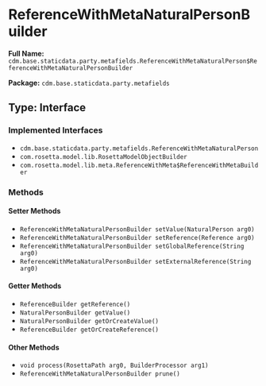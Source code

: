 # ReferenceWithMetaNaturalPersonBuilder

**Full Name:** `cdm.base.staticdata.party.metafields.ReferenceWithMetaNaturalPerson$ReferenceWithMetaNaturalPersonBuilder`

**Package:** `cdm.base.staticdata.party.metafields`

## Type: Interface

### Implemented Interfaces

- `cdm.base.staticdata.party.metafields.ReferenceWithMetaNaturalPerson`
- `com.rosetta.model.lib.RosettaModelObjectBuilder`
- `com.rosetta.model.lib.meta.ReferenceWithMeta$ReferenceWithMetaBuilder`

### Methods

#### Setter Methods

- `ReferenceWithMetaNaturalPersonBuilder setValue(NaturalPerson arg0)`
- `ReferenceWithMetaNaturalPersonBuilder setReference(Reference arg0)`
- `ReferenceWithMetaNaturalPersonBuilder setGlobalReference(String arg0)`
- `ReferenceWithMetaNaturalPersonBuilder setExternalReference(String arg0)`

#### Getter Methods

- `ReferenceBuilder getReference()`
- `NaturalPersonBuilder getValue()`
- `NaturalPersonBuilder getOrCreateValue()`
- `ReferenceBuilder getOrCreateReference()`

#### Other Methods

- `void process(RosettaPath arg0, BuilderProcessor arg1)`
- `ReferenceWithMetaNaturalPersonBuilder prune()`

